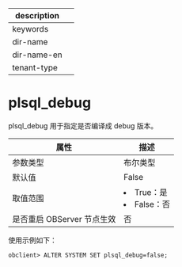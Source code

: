 |description||
|---|---|
|keywords||
|dir-name||
|dir-name-en||
|tenant-type||

# plsql_debug

plsql_debug 用于指定是否编译成 debug 版本。


|        属性        |                                                     描述                                                     |
|------------------|------------------------------------------------------------------------------------------------------------|
| 参数类型             | 布尔类型                    |
| 默认值              | False                   |
| 取值范围             | <li> True：是   <li> False：否    |
| 是否重启 OBServer 节点生效 | 否                       |



使用示例如下：

```shell
obclient> ALTER SYSTEM SET plsql_debug=false;
```
